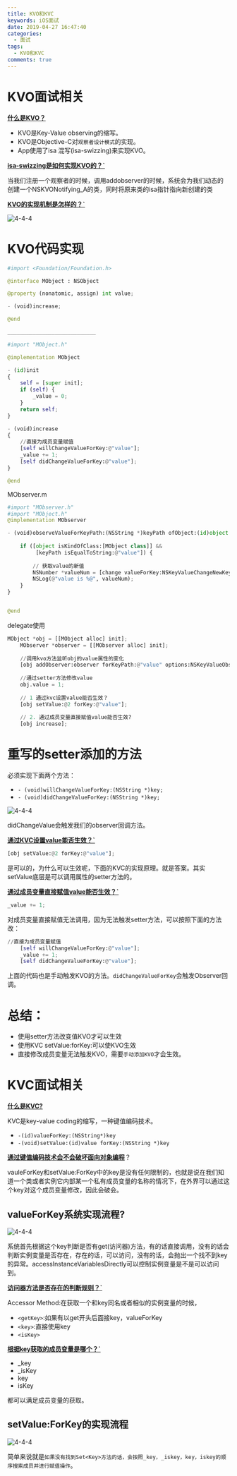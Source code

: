 ```yaml
---
title: KVO和KVC
keywords: iOS面试
date: 2019-04-27 16:47:40
categories: 
  - 面试
tags:
  - KVO和KVC
comments: true
---
```


# KVO面试相关

**<u>什么是KVO？</u>**

- KVO是Key-Value observing的缩写。
- KVO是Objective-C对`观察者设计模式`的实现。
- App使用了isa 混写(isa-swizzing)来实现KVO。

**<u>isa-swizzing是如何实现KVO的？`</u>**

当我们注册一个观察者的时候，调用addobserver的时候，系统会为我们动态的创建一个NSKVONotifying_A的类，同时将原来类的isa指针指向新创建的类

**<u>KVO的实现机制是怎样的？`</u>**

![4-4-4](https://raw.githubusercontent.com/HaviLee/Blog-Images/master/Tech/4-4-1.png)

# KVO代码实现

```python
#import <Foundation/Foundation.h>

@interface MObject : NSObject

@property (nonatomic, assign) int value;

- (void)increase;

@end

____________________________

#import "MObject.h"

@implementation MObject

- (id)init
{
    self = [super init];
    if (self) {
        _value = 0;
    }
    return self;
}

- (void)increase
{
    //直接为成员变量赋值
    [self willChangeValueForKey:@"value"];
    _value += 1;
    [self didChangeValueForKey:@"value"];
}

@end

```

MObserver.m

```python
#import "MObserver.h"
#import "MObject.h"
@implementation MObserver

- (void)observeValueForKeyPath:(NSString *)keyPath ofObject:(id)object change:(NSDictionary<NSKeyValueChangeKey,id> *)change context:(void *)context{
    
    if ([object isKindOfClass:[MObject class]] &&
         [keyPath isEqualToString:@"value"]) {
        
        // 获取value的新值
        NSNumber *valueNum = [change valueForKey:NSKeyValueChangeNewKey];
        NSLog(@"value is %@", valueNum);
    }
}


@end
```

delegate使用

```python
MObject *obj = [[MObject alloc] init];
    MObserver *observer = [[MObserver alloc] init];
    
    //调用kvo方法监听obj的value属性的变化
    [obj addObserver:observer forKeyPath:@"value" options:NSKeyValueObservingOptionNew context:NULL];
   
    //通过setter方法修改value
    obj.value = 1;
    
    // 1 通过kvc设置value能否生效？
    [obj setValue:@2 forKey:@"value"];
    
    // 2. 通过成员变量直接赋值value能否生效?
    [obj increase];
```

# 重写的setter添加的方法

必须实现下面两个方法：

- `- (void)willChangeValueForKey:(NSString *)key;`
- `- (void)didChangeValueForKey:(NSString *)key;`

![4-4-4](https://raw.githubusercontent.com/HaviLee/Blog-Images/master/Tech/4-4-2.png)

didChangeValue会触发我们的observer回调方法。

**<u>通过KVC设置value能否生效？`</u>**

```python
[obj setValue:@2 forKey:@"value"];
```

是可以的，为什么可以生效呢，下面的KVC的实现原理。就是答案。其实setValue底层是可以调用属性的setter方法的。

**<u>通过成员变量直接赋值value能否生效？`</u>**

```python
_value += 1;
```

对成员变量直接赋值无法调用，因为无法触发setter方法，可以按照下面的方法改：

```python
//直接为成员变量赋值
    [self willChangeValueForKey:@"value"];
    _value += 1;
    [self didChangeValueForKey:@"value"];
```

上面的代码也是手动触发KVO的方法。`didChangeValueForKey`会触发Observer回调。



# 总结：

- 使用setter方法改变值KVO才可以生效
- 使用KVC setValue:forKey:可以使KVO生效
- 直接修改成员变量无法触发KVO，需要`手动添加KVO`才会生效。

# KVC面试相关

**<u>什么是KVC?</u>**

KVC是key-value coding的缩写，一种键值编码技术。

- `-(id)valueForKey:(NSString*)key`
- `-(void)setValue:(id)value forKey:(NSString *)key`

**<u>通过键值编码技术会不会破坏面向对象编程</u>**？

vauleForKey和setValue:ForKey中的key是没有任何限制的，也就是说在我们知道一个类或者实例它内部某一个私有成员变量的名称的情况下，在外界可以通过这个key对这个成员变量修改，因此会破会。

## valueForKey系统实现流程?

![4-4-4](https://raw.githubusercontent.com/HaviLee/Blog-Images/master/Tech/4-4-3.png)

系统首先根据这个key判断是否有get(访问器)方法，有的话直接调用，没有的话会判断实例变量是否存在，存在的话，可以访问，没有的话，会抛出一个找不到key的异常。accessInstanceVariablesDirectly可以控制实例变量是不是可以访问到。

**<u>访问器方法是否存在的判断规则？`</u>**

Accessor Method:在获取一个和key同名或者相似的实例变量的时候，

- `<getKey>`:如果有以get开头后面接key，valueForKey
- `<key>`:直接使用key
- `<isKey>`

**<u>根据key获取的成员变量是哪个？`</u>**

- _key
- _isKey
- key
- isKey

都可以满足成员变量的获取。

## setValue:ForKey的实现流程

![4-4-4](https://raw.githubusercontent.com/HaviLee/Blog-Images/master/Tech/4-4-4.png)



简单来说就是`如果没有找到Set<Key>方法的话，会按照_key，_iskey，key，iskey的顺序搜索成员并进行赋值操作`。

[KVO+KVC]: https://www.jianshu.com/p/b9f020a8b4c9



